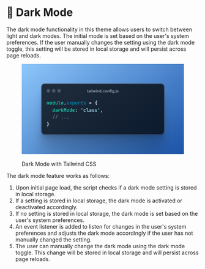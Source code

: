 # 🌙 Dark Mode

The dark mode functionality in this theme allows users to switch between light and dark modes. The initial mode is set based on the user's system preferences. If the user manually changes the setting using the dark mode toggle, this setting will be stored in local storage and will persist across page reloads.

<figure><img src="../../.gitbook/assets/image.png" alt=""><figcaption><p>Dark Mode with Tailwind CSS</p></figcaption></figure>

The dark mode feature works as follows:

1. Upon initial page load, the script checks if a dark mode setting is stored in local storage.
2. If a setting is stored in local storage, the dark mode is activated or deactivated accordingly.
3. If no setting is stored in local storage, the dark mode is set based on the user's system preferences.
4. An event listener is added to listen for changes in the user's system preferences and adjusts the dark mode accordingly if the user has not manually changed the setting.
5. The user can manually change the dark mode using the dark mode toggle. This change will be stored in local storage and will persist across page reloads.
